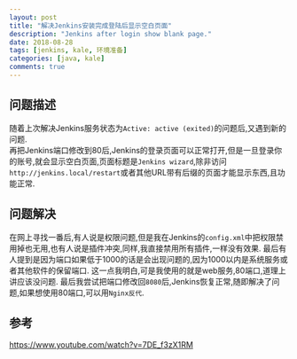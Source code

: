 ```yaml
---
layout: post
title: "解决Jenkins安装完成登陆后显示空白页面"
description: "Jenkins after login show blank page."
date: 2018-08-28
tags: [jenkins, kale, 环境准备]
categories: [java, kale]
comments: true
---
```


## 问题描述
随着上次解决Jenkins服务状态为`Active: active (exited)`的问题后,又遇到新的问题.  
再把Jenkins端口修改到80后,Jenkins的登录页面可以正常打开,但是一旦登录你的账号,就会显示空白页面,页面标题是`Jenkins wizard`,除非访问`http://jenkins.local/restart`或者其他URL带有后缀的页面才能显示东西,且功能正常.  

## 问题解决
在网上寻找一番后,有人说是权限问题,但是我在Jenkins的`config.xml`中把权限禁用掉也无用,也有人说是插件冲突,同样,我直接禁用所有插件,一样没有效果. 最后有人提到是因为端口如果低于1000的话是会出现问题的,因为1000以内是系统服务或者其他软件的保留端口. 这一点我明白,可是我使用的就是web服务,80端口,道理上讲应该没问题. 最后我尝试把端口修改回`8080`后,Jenkins恢复正常,随即解决了问题,如果想使用80端口,可以用`Nginx反代`.  

## 参考
https://www.youtube.com/watch?v=7DE_f3zX1RM
